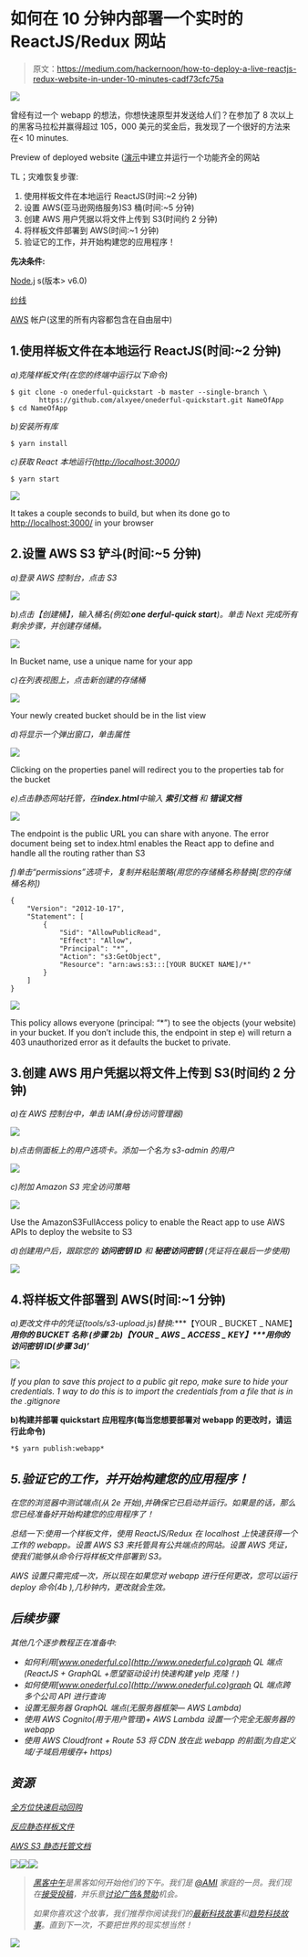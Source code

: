 # 如何在 10 分钟内部署一个实时的 ReactJS/Redux 网站

> 原文：<https://medium.com/hackernoon/how-to-deploy-a-live-reactjs-redux-website-in-under-10-minutes-cadf73cfc75a>

![](img/8888bdc6700997fa92549eac0d0b49d0.png)

曾经有过一个 webapp 的想法，你想快速原型并发送给人们？在参加了 8 次以上的黑客马拉松并赢得超过 105，000 美元的奖金后，我发现了一个很好的方法来在< 10 minutes.

Preview of deployed website ([演示](http://onederful-quickstart.s3-website-us-west-2.amazonaws.com/)中建立并运行一个功能齐全的网站

TL；灾难恢复步骤:

1.  使用样板文件在本地运行 ReactJS(时间:~2 分钟)
2.  设置 AWS(亚马逊网络服务)S3 桶(时间:~5 分钟)
3.  创建 AWS 用户凭据以将文件上传到 S3(时间约 2 分钟)
4.  将样板文件部署到 AWS(时间:~1 分钟)
5.  验证它的工作，并开始构建您的应用程序！

**先决条件:**

[Node.j](https://nodejs.org/en/download/) s(版本> v6.0)

[纱线](https://yarnpkg.com/lang/en/docs/install/)

[AWS](https://aws.amazon.com/) 帐户(这里的所有内容都包含在自由层中)

## 1.使用样板文件在本地运行 ReactJS(时间:~2 分钟)

*a)克隆样板文件(在您的终端中运行以下命令)*

```
$ git clone -o onederful-quickstart -b master --single-branch \
       https://github.com/alxyee/onederful-quickstart.git NameOfApp
$ cd NameOfApp
```

*b)安装所有库*

```
$ yarn install
```

*c)获取 React 本地运行(*[*http://localhost:3000/*](http://localhost:3000/)*)*

```
$ yarn start
```

![](img/0fdfbef75e6ab65e5f3c7e18eb5ce523.png)

It takes a couple seconds to build, but when its done go to [http://localhost:3000/](http://localhost:3000/) in your browser

## 2.设置 AWS S3 铲斗(时间:~5 分钟)

*a)登录 AWS 控制台，点击 S3*

![](img/ce4a62551c13209c0b6f25eaf079c450.png)

*b)点击【创建桶】，输入桶名(例如:****one derful-quick start****)。单击 Next 完成所有剩余步骤，并创建存储桶。*

![](img/e1ccd5a85c50ed8590cd4b064c0c192c.png)

In Bucket name, use a unique name for your app

*c)在列表视图上，点击新创建的存储桶*

![](img/543fdf42edd3861e7842d9c7c4ec14bd.png)

Your newly created bucket should be in the list view

*d)将显示一个弹出窗口，单击属性*

![](img/70ee45a879fcd8024dac0e1fb6632e82.png)

Clicking on the properties panel will redirect you to the properties tab for the bucket

*e)点击静态网站托管，在****index.html****中输入* ***索引文档*** *和* ***错误文档***

![](img/98925c3cf257480d1139c7636d95ddb4.png)

The endpoint is the public URL you can share with anyone. The error document being set to index.html enables the React app to define and handle all the routing rather than S3

*f)单击“permissions”选项卡，复制并粘贴策略(用您的存储桶名称替换[您的存储桶名称])*

```
{
    "Version": "2012-10-17",
    "Statement": [
        {
            "Sid": "AllowPublicRead",
            "Effect": "Allow",
            "Principal": "*",
            "Action": "s3:GetObject",
            "Resource": "arn:aws:s3:::[YOUR BUCKET NAME]/*"
        }
    ]
}
```

![](img/8664e18ccf95fc3136c83958f13ffd12.png)

This policy allows everyone (principal: “*”) to see the objects (your website) in your bucket. If you don’t include this, the endpoint in step e) will return a 403 unauthorized error as it defaults the bucket to private.

## 3.创建 AWS 用户凭据以将文件上传到 S3(时间约 2 分钟)

*a)在 AWS 控制台中，单击 IAM(身份访问管理器)*

![](img/a5ee396607f55b7c52dd6ceda55bd2a3.png)

*b)点击侧面板上的用户选项卡。添加一个名为 s3-admin 的用户*

![](img/b462d6290d99962735a9bb8127eaa81a.png)

*c)附加 Amazon S3 完全访问策略*

![](img/68912cc0cfeb30189140a9cc9eda3e2f.png)

Use the AmazonS3FullAccess policy to enable the React app to use AWS APIs to deploy the website to S3

*d)创建用户后，跟踪您的* ***访问密钥 ID*** *和* ***秘密访问密钥*** *(凭证将在最后一步使用)*

![](img/e7626595b40fad5245e6418abd319eee.png)

## 4.将样板文件部署到 AWS(时间:~1 分钟)

*a)更改文件中的凭证(tools/s3-upload.js)替换:****【YOUR _ BUCKET _ NAME】****用你的 BUCKET 名称* ***(步骤 2b)【YOUR _ AWS _ ACCESS _ KEY】****用你的* ***访问密钥 ID(步骤 3d)********’*****

*![](img/25543b451727728beff55f4deaa6b688.png)*

*If you plan to save this project to a public git repo, make sure to hide your credentials. 1 way to do this is to import the credentials from a file that is in the .gitignore*

**b)构建并部署 quickstart 应用程序(每当您想要部署对 webapp 的更改时，请运行此命令)**

```
*$ yarn publish:webapp*
```

## *5.验证它的工作，并开始构建您的应用程序！*

*在您的浏览器中测试端点(从 2e 开始),并确保它已启动并运行。如果是的话，那么您已经准备好开始构建您的应用程序了！*

*总结一下:使用一个样板文件，使用 ReactJS/Redux 在 localhost 上快速获得一个工作的 webapp。设置 AWS S3 来托管具有公共端点的网站。设置 AWS 凭证，使我们能够从命令行将样板文件部署到 S3。*

*AWS 设置只需完成一次，所以现在如果您对 webapp 进行任何更改，您可以运行 deploy 命令(4b ),几秒钟内，更改就会生效。*

## *后续步骤*

*其他几个逐步教程正在准备中:*

*   *如何利用[www.onederful.co](http://www.onederful.co)graph QL 端点(ReactJS + GraphQL +愿望驱动设计)快速构建 yelp 克隆！)*
*   *如何使用[www.onederful.co](http://www.onederful.co)graph QL 端点跨多个公司 API 进行查询*
*   *设置无服务器 GraphQL 端点(无服务器框架— AWS Lambda)*
*   *使用 AWS Cognito(用于用户管理)+ AWS Lambda 设置一个完全无服务器的 webapp*
*   *使用 AWS Cloudfront + Route 53 将 CDN 放在此 webapp 的前面(为自定义域/子域启用缓存+ https)*

## *资源*

*[全方位快速启动回购](https://github.com/alxyee/onederful-quickstart)*

*[反应静态样板文件](https://github.com/kriasoft/react-static-boilerplate)*

*[AWS S3 静态托管文档](http://docs.aws.amazon.com/AmazonS3/latest/dev/WebsiteHosting.html)*

*[![](img/50ef4044ecd4e250b5d50f368b775d38.png)](http://bit.ly/HackernoonFB)**[![](img/979d9a46439d5aebbdcdca574e21dc81.png)](https://goo.gl/k7XYbx)**[![](img/2930ba6bd2c12218fdbbf7e02c8746ff.png)](https://goo.gl/4ofytp)*

> *[黑客中午](http://bit.ly/Hackernoon)是黑客如何开始他们的下午。我们是 [@AMI](http://bit.ly/atAMIatAMI) 家庭的一员。我们现在[接受投稿](http://bit.ly/hackernoonsubmission)，并乐意[讨论广告&赞助](mailto:partners@amipublications.com)机会。*
> 
> *如果你喜欢这个故事，我们推荐你阅读我们的[最新科技故事](http://bit.ly/hackernoonlatestt)和[趋势科技故事](https://hackernoon.com/trending)。直到下一次，不要把世界的现实想当然！*

*![](img/be0ca55ba73a573dce11effb2ee80d56.png)*